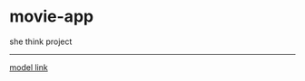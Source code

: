 # movie-app
she think project
<hr>
<a href ="https://app.eraser.io/workspace/YtPqZ1VogxGy1jzIDkzj?origin=share"> model link </a>


